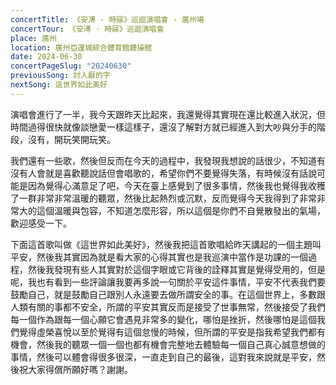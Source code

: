 ```yaml
---
concertTitle: 《安溥 · 時寐》巡迴演唱會 - 廣州場
concertTour: 《安溥 · 時寐》巡迴演唱會
place: 廣州
location: 廣州亞運城綜合體育館體操館
date: 2024-06-30
concertPageSlug: "20240630"
previousSong: 討人厭的字
nextSong: 這世界如此美好
---
```

演唱會進行了一半，我今天跟昨天比起來，我還覺得其實現在還比較進入狀況，但時間過得很快就像談戀愛一樣這樣子，還沒了解對方就已經進入到大吵與分手的階段，沒有，開玩笑開玩笑。

我們還有一些歌，然後但反而在今天的過程中，我發現我想說的話很少，不知道有沒有人會就是喜歡聽說話但會唱歌的，希望你們不要覺得失落，有時候沒有話說可能是因為覺得心滿意足了吧，今天在臺上感覺到了很多事情，然後我也覺得我收穫了一群非常非常溫暖的聽眾，然後比起熱烈或沉默，反而覺得今天我得到了非常非常大的這個溫暖與包容，不知道怎麼形容，所以這個是你們不自覺散發出的氣場，歡迎感受一下。

下面這首歌叫做《這世界如此美好》，然後我把這首歌唱給昨天講起的一個主題叫平安，然後我其實因為就是看大家的心得其實也是我巡演中當作是功課的一個過程，然後我發現有些人其實對於這個字眼或它背後的詮釋其實是覺得受用的，但是呢，我也有看到一些評論讓我要再多說一句關於平安這件事情，平安不代表我們要鼓勵自己，就是鼓勵自己跟別人永遠要去做所謂安全的事。在這個世界上，多數跟人類有關的事都不安全，所謂的平安其實反而是接受了世事無常，然後接受了我們每一個作為跟每一個心願它會遇見非常多的變化，哪怕是挫折，然後哪怕是這個我們覺得虛榮喜悅以至於覺得有這個怠慢的時候，但所謂的平安是指我希望我們都有機會，然後我的聽眾一個一個也都有機會完整地去體驗每一個自己真心誠意想做的事情，然後可以體會得很多很深，一直走到自己的最後，這對我來說就是平安，然後祝大家得償所願好嗎？謝謝。